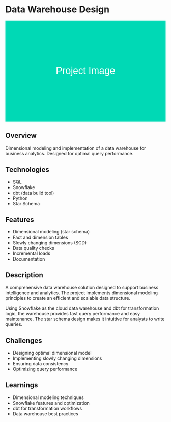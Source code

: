# Data Warehouse Design

![Cover Image](../assets/images/projects/data-warehouse.jpg)

## Overview
Dimensional modeling and implementation of a data warehouse for business analytics. Designed for optimal query performance.

## Technologies
- SQL
- Snowflake
- dbt (data build tool)
- Python
- Star Schema

## Features
- Dimensional modeling (star schema)
- Fact and dimension tables
- Slowly changing dimensions (SCD)
- Data quality checks
- Incremental loads
- Documentation

## Description
A comprehensive data warehouse solution designed to support business intelligence and analytics. The project implements dimensional modeling principles to create an efficient and scalable data structure.

Using Snowflake as the cloud data warehouse and dbt for transformation logic, the warehouse provides fast query performance and easy maintenance. The star schema design makes it intuitive for analysts to write queries.

## Challenges
- Designing optimal dimensional model
- Implementing slowly changing dimensions
- Ensuring data consistency
- Optimizing query performance

## Learnings
- Dimensional modeling techniques
- Snowflake features and optimization
- dbt for transformation workflows
- Data warehouse best practices
